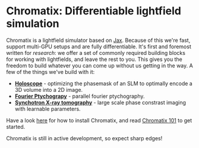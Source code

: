 # Chromatix: Differentiable lightfield simulation 

Chromatix is a lightfield simulator based on [Jax](https://github.com/google/jax). Because of this we're fast, support multi-GPU setups and are fully differentiable. 
It's first and foremost written for *research*: we offer a set of commonly required building blocks for working with lightfields, and leave the rest to you.
This gives you the freedom to build whatever you can come up without us getting in the way. A few of the things we've build with it:

- [**Holoscope**](examples/holoscope.ipynb) - optimizing the phasemask of an SLM to optimally encode a 3D volume into a 2D image. 
- [**Fourier Ptychograpy**](examples/fourier_ptychography.md) - parallel fourier ptychography.
- [**Synchotron X-ray tomography**](examples/tomography.md) - large scale phase constrast imaging with learnable parameters.

Have a look [here](installing.md) for how to install Chromatix, and read [Chromatix 101](101.md) to get started. 

Chromatix is still in active development, so expect sharp edges!